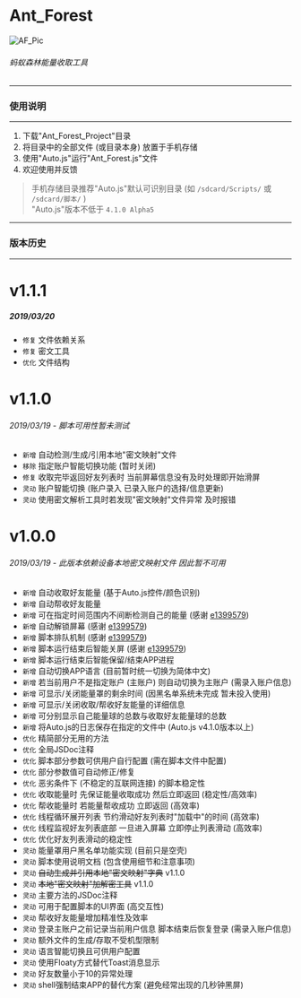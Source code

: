 # Ant_Forest  

![AF_Pic](https://github.com/SuperMonster003/Ant_Forest/blob/master/Github_Material/AF_Pic_361%C3%97103.png?raw=true)
###### 蚂蚁森林能量收取工具

******
### 使用说明
******
1. 下载"Ant_Forest_Project"目录  
2. 将目录中的全部文件 (或目录本身) 放置于手机存储    
3. 使用"Auto.js"运行"Ant_Forest.js"文件  
4. 欢迎使用并反馈
> 手机存储目录推荐"Auto.js"默认可识别目录 (如 `/sdcard/Scripts/` 或 `/sdcard/脚本/` )  
"Auto.js"版本不低于 `4.1.0 Alpha5`

******
### 版本历史
******
  
# v1.1.1
##### 2019/03/20 
* `修复` 文件依赖关系
* `修复` 密文工具
* `优化` 文件结构

# v1.1.0
###### 2019/03/19 - 脚本可用性暂未测试 
* `新增` 自动检测/生成/引用本地"密文映射"文件
* `移除` 指定账户智能切换功能 (暂时关闭)
* `修复` 收取完毕返回好友列表时 当前屏幕信息没有及时处理即开始滑屏
* `灵动` 账户智能切换 (账户录入 已录入账户的选择/信息更新) 
* `灵动` 使用密文解析工具时若发现"密文映射"文件异常 及时报错 

# v1.0.0
###### 2019/03/19 - 此版本依赖设备本地密文映射文件 因此暂不可用
* `新增` 自动收取好友能量 (基于Auto.js控件/颜色识别)
* `新增` 自动帮收好友能量
* `新增` 可在指定时间范围内不间断检测自己的能量 (感谢 [e1399579](https://github.com/e1399579/autojs))
* `新增` 自动解锁屏幕 (感谢 [e1399579](https://github.com/e1399579/autojs))
* `新增` 脚本排队机制 (感谢 [e1399579](https://github.com/e1399579/autojs))
* `新增` 脚本运行结束后智能关屏 (感谢 [e1399579](https://github.com/e1399579/autojs))
* `新增` 脚本运行结束后智能保留/结束APP进程
* `新增` 自动切换APP语言 (目前暂时统一切换为简体中文)
* `新增` 若当前用户不是指定账户 (主账户) 则自动切换为主账户 (需录入账户信息)
* `新增` 可显示/关闭能量罩的剩余时间 (因黑名单系统未完成 暂未投入使用)
* `新增` 可显示/关闭收取/帮收好友能量的详细信息
* `新增` 可分别显示自己能量球的总数与收取好友能量球的总数
* `新增` 将Auto.js的日志保存在指定的文件中 (Auto.js v4.1.0版本以上)
* `优化` 精简部分无用的方法
* `优化` 全局JSDoc注释
* `优化` 脚本部分参数可供用户自行配置 (需在脚本文件中配置)
* `优化` 部分参数值可自动修正/修复 
* `优化` 恶劣条件下 (不稳定的互联网连接) 的脚本稳定性 
* `优化` 收取能量时 先保证能量收取成功 然后立即返回 (稳定性/高效率) 
* `优化` 帮收能量时 若能量帮收成功 立即返回 (高效率) 
* `优化` 线程循环展开列表 节约滑动好友列表时"加载中"的时间 (高效率) 
* `优化` 线程监视好友列表底部 一旦进入屏幕 立即停止列表滑动 (高效率) 
* `优化` 优化好友列表滑动的稳定性 
* `灵动` 能量罩用户黑名单功能实现 (目前只是空壳)
* `灵动` 脚本使用说明文档 (包含使用细节和注意事项)
* `灵动` ~~自动生成并引用本地"密文映射"字典~~ v1.1.0
* `灵动` ~~本地"密文映射"加解密工具~~ v1.1.0
* `灵动` 主要方法的JSDoc注释
* `灵动` 可用于配置脚本的UI界面 (高交互性)
* `灵动` 帮收好友能量增加精准性及效率
* `灵动` 登录主账户之前记录当前用户信息 脚本结束后恢复登录 (需录入账户信息)
* `灵动` 额外文件的生成/存取不受机型限制
* `灵动` 语言智能切换且可供用户配置
* `灵动` 使用Floaty方式替代Toast消息显示
* `灵动` 好友数量小于10的异常处理
* `灵动` shell强制结束APP的替代方案 (避免经常出现的几秒钟黑屏)
